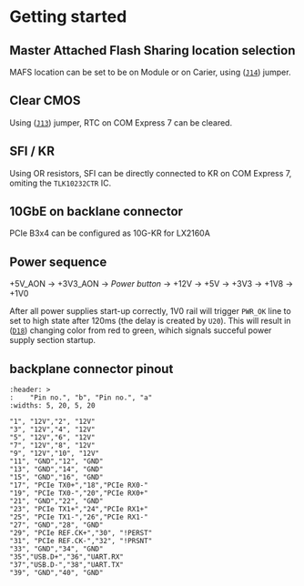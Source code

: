 # Getting started

## Master Attached Flash Sharing location selection
MAFS location can be set to be on Module or on Carier, using ([`J14`](#J14)) jumper.

## Clear CMOS
Using ([`J13`](#J13)) jumper, RTC on COM Express 7 can be cleared.

## SFI / KR

Using OR resistors, SFI can be directly connected to KR on COM Express 7, omiting the `TLK10232CTR` IC.

## 10GbE on backlane connector

PCIe B3x4 can be configured as 10G-KR for LX2160A

## Power sequence

+5V_AON -> +3V3_AON -> *Power button* ->  +12V -> +5V -> +3V3 -> +1V8 -> +1V0

After all power supplies start-up correctly, 1V0 rail will trigger `PWR_OK` line to set to high state after 120ms (the delay is created by `U20`). 
This will result in ([`D18`](#D18)) changing color from red to green, wihich signals succeful power supply section startup.

## backplane connector pinout

```{csv-table} Frozen Delights!
:header: >
:    "Pin no.", "b", "Pin no.", "a"
:widths: 5, 20, 5, 20

"1", "12V","2", "12V"
"3", "12V","4", "12V"
"5", "12V","6", "12V"
"7", "12V","8", "12V"
"9", "12V","10", "12V"
"11", "GND","12", "GND"
"13", "GND","14", "GND"
"15", "GND","16", "GND"
"17", "PCIe TX0+","18","PCIe RX0-"
"19", "PCIe TX0-","20","PCIe RX0+"
"21", "GND","22", "GND"
"23", "PCIe TX1+","24","PCIe RX1+"
"25", "PCIe TX1-","26","PCIe RX1-"
"27", "GND","28", "GND"
"29", "PCIe REF.CK+","30", "!PERST"
"31", "PCIe REF.CK-","32", "!PRSNT"
"33", "GND","34", "GND"
"35","USB.D+","36","UART.RX"
"37","USB.D-","38","UART.TX"
"39", "GND","40", "GND"
```
